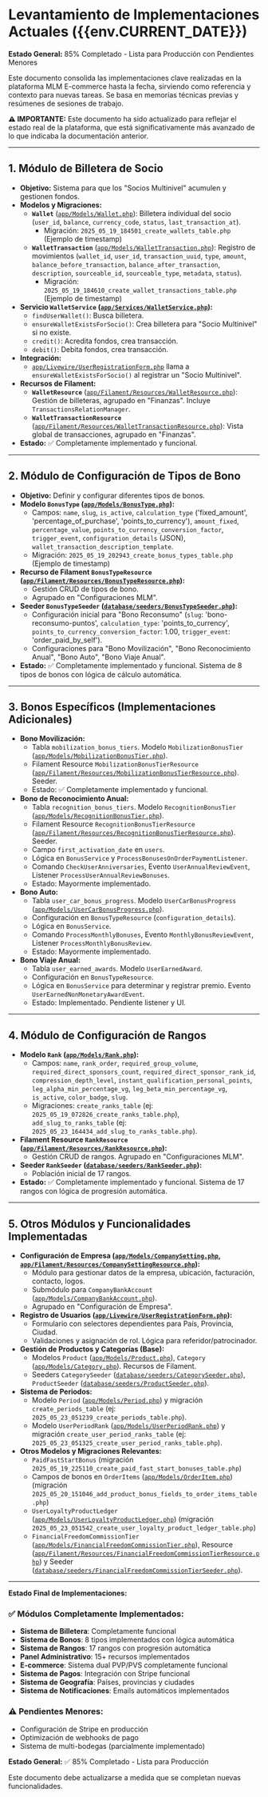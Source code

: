 # Levantamiento de Implementaciones Actuales ({{env.CURRENT_DATE}})

**Estado General:** 85% Completado - Lista para Producción con Pendientes Menores

Este documento consolida las implementaciones clave realizadas en la plataforma MLM E-commerce hasta la fecha, sirviendo como referencia y contexto para nuevas tareas. Se basa en memorias técnicas previas y resúmenes de sesiones de trabajo.

**⚠️ IMPORTANTE:** Este documento ha sido actualizado para reflejar el estado real de la plataforma, que está significativamente más avanzado de lo que indicaba la documentación anterior.

---

## 1. Módulo de Billetera de Socio

*   **Objetivo:** Sistema para que los "Socios Multinivel" acumulen y gestionen fondos.
*   **Modelos y Migraciones:**
    *   **`Wallet`** ([`app/Models/Wallet.php`](app/Models/Wallet.php:1)): Billetera individual del socio (`user_id`, `balance`, `currency_code`, `status`, `last_transaction_at`).
        *   Migración: `2025_05_19_184501_create_wallets_table.php` (Ejemplo de timestamp)
    *   **`WalletTransaction`** ([`app/Models/WalletTransaction.php`](app/Models/WalletTransaction.php:1)): Registro de movimientos (`wallet_id`, `user_id`, `transaction_uuid`, `type`, `amount`, `balance_before_transaction`, `balance_after_transaction`, `description`, `sourceable_id`, `sourceable_type`, `metadata`, `status`).
        *   Migración: `2025_05_19_184610_create_wallet_transactions_table.php` (Ejemplo de timestamp)
*   **Servicio `WalletService` ([`app/Services/WalletService.php`](app/Services/WalletService.php:1)):**
    *   `findUserWallet()`: Busca billetera.
    *   `ensureWalletExistsForSocio()`: Crea billetera para "Socio Multinivel" si no existe.
    *   `credit()`: Acredita fondos, crea transacción.
    *   `debit()`: Debita fondos, crea transacción.
*   **Integración:**
    *   [`app/Livewire/UserRegistrationForm.php`](app/Livewire/UserRegistrationForm.php:1) llama a `ensureWalletExistsForSocio()` al registrar un "Socio Multinivel".
*   **Recursos de Filament:**
    *   **`WalletResource`** ([`app/Filament/Resources/WalletResource.php`](app/Filament/Resources/WalletResource.php:1)): Gestión de billeteras, agrupado en "Finanzas". Incluye `TransactionsRelationManager`.
    *   **`WalletTransactionResource`** ([`app/Filament/Resources/WalletTransactionResource.php`](app/Filament/Resources/WalletTransactionResource.php:1)): Vista global de transacciones, agrupado en "Finanzas".
*   **Estado:** ✅ Completamente implementado y funcional.

---

## 2. Módulo de Configuración de Tipos de Bono

*   **Objetivo:** Definir y configurar diferentes tipos de bonos.
*   **Modelo `BonusType` ([`app/Models/BonusType.php`](app/Models/BonusType.php:1)):**
    *   Campos: `name`, `slug`, `is_active`, `calculation_type` ('fixed_amount', 'percentage_of_purchase', 'points_to_currency'), `amount_fixed`, `percentage_value`, `points_to_currency_conversion_factor`, `trigger_event`, `configuration_details` (JSON), `wallet_transaction_description_template`.
    *   Migración: `2025_05_19_202943_create_bonus_types_table.php` (Ejemplo de timestamp)
*   **Recurso de Filament `BonusTypeResource` ([`app/Filament/Resources/BonusTypeResource.php`](app/Filament/Resources/BonusTypeResource.php:1)):**
    *   Gestión CRUD de tipos de bono.
    *   Agrupado en "Configuraciones MLM".
*   **Seeder `BonusTypeSeeder` ([`database/seeders/BonusTypeSeeder.php`](database/seeders/BonusTypeSeeder.php:1)):**
    *   Configuración inicial para "Bono Reconsumo" (`slug`: 'bono-reconsumo-puntos', `calculation_type`: 'points_to_currency', `points_to_currency_conversion_factor`: 1.00, `trigger_event`: 'order_paid_by_self').
    *   Configuraciones para "Bono Movilización", "Bono Reconocimiento Anual", "Bono Auto", "Bono Viaje Anual".
*   **Estado:** ✅ Completamente implementado y funcional. Sistema de 8 tipos de bonos con lógica de cálculo automática.

---

## 3. Bonos Específicos (Implementaciones Adicionales)

*   **Bono Movilización:**
    *   Tabla `mobilization_bonus_tiers`. Modelo `MobilizationBonusTier` ([`app/Models/MobilizationBonusTier.php`](app/Models/MobilizationBonusTier.php:1)).
    *   Filament Resource `MobilizationBonusTierResource` ([`app/Filament/Resources/MobilizationBonusTierResource.php`](app/Filament/Resources/MobilizationBonusTierResource.php:1)). Seeder.
    *   Estado: ✅ Completamente implementado y funcional.
*   **Bono de Reconocimiento Anual:**
    *   Tabla `recognition_bonus_tiers`. Modelo `RecognitionBonusTier` ([`app/Models/RecognitionBonusTier.php`](app/Models/RecognitionBonusTier.php:1)).
    *   Filament Resource `RecognitionBonusTierResource` ([`app/Filament/Resources/RecognitionBonusTierResource.php`](app/Filament/Resources/RecognitionBonusTierResource.php:1)). Seeder.
    *   Campo `first_activation_date` en `users`.
    *   Lógica en `BonusService` y `ProcessBonusesOnOrderPaymentListener`.
    *   Comando `CheckUserAnniversaries`, Evento `UserAnnualReviewEvent`, Listener `ProcessUserAnnualReviewBonuses`.
    *   Estado: Mayormente implementado.
*   **Bono Auto:**
    *   Tabla `user_car_bonus_progress`. Modelo `UserCarBonusProgress` ([`app/Models/UserCarBonusProgress.php`](app/Models/UserCarBonusProgress.php:1)).
    *   Configuración en `BonusTypeResource` (`configuration_details`).
    *   Lógica en `BonusService`.
    *   Comando `ProcessMonthlyBonuses`, Evento `MonthlyBonusReviewEvent`, Listener `ProcessMonthlyBonusReview`.
    *   Estado: Mayormente implementado.
*   **Bono Viaje Anual:**
    *   Tabla `user_earned_awards`. Modelo `UserEarnedAward`.
    *   Configuración en `BonusTypeResource`.
    *   Lógica en `BonusService` para determinar y registrar premio. Evento `UserEarnedNonMonetaryAwardEvent`.
    *   Estado: Implementado. Pendiente listener y UI.

---

## 4. Módulo de Configuración de Rangos

*   **Modelo `Rank` ([`app/Models/Rank.php`](app/Models/Rank.php:1)):**
    *   Campos: `name`, `rank_order`, `required_group_volume`, `required_direct_sponsors_count`, `required_direct_sponsor_rank_id`, `compression_depth_level`, `instant_qualification_personal_points`, `leg_alpha_min_percentage_vg`, `leg_beta_min_percentage_vg`, `is_active`, `color_badge`, `slug`.
    *   Migraciones: `create_ranks_table` (ej: `2025_05_19_072826_create_ranks_table.php`), `add_slug_to_ranks_table` (ej: `2025_05_23_164434_add_slug_to_ranks_table.php`).
*   **Filament Resource `RankResource` ([`app/Filament/Resources/RankResource.php`](app/Filament/Resources/RankResource.php:1)):**
    *   Gestión CRUD de rangos. Agrupado en "Configuraciones MLM".
*   **Seeder `RankSeeder` ([`database/seeders/RankSeeder.php`](database/seeders/RankSeeder.php:1)):**
    *   Población inicial de 17 rangos.
*   **Estado:** ✅ Completamente implementado y funcional. Sistema de 17 rangos con lógica de progresión automática.

---

## 5. Otros Módulos y Funcionalidades Implementadas

*   **Configuración de Empresa ([`app/Models/CompanySetting.php`](app/Models/CompanySetting.php:1), [`app/Filament/Resources/CompanySettingResource.php`](app/Filament/Resources/CompanySettingResource.php:1)):**
    *   Módulo para gestionar datos de la empresa, ubicación, facturación, contacto, logos.
    *   Submódulo para `CompanyBankAccount` ([`app/Models/CompanyBankAccount.php`](app/Models/CompanyBankAccount.php:1)).
    *   Agrupado en "Configuración de Empresa".
*   **Registro de Usuarios ([`app/Livewire/UserRegistrationForm.php`](app/Livewire/UserRegistrationForm.php:1)):**
    *   Formulario con selectores dependientes para País, Provincia, Ciudad.
    *   Validaciones y asignación de rol. Lógica para referidor/patrocinador.
*   **Gestión de Productos y Categorías (Base):**
    *   Modelos `Product` ([`app/Models/Product.php`](app/Models/Product.php:1)), `Category` ([`app/Models/Category.php`](app/Models/Category.php:1)). Recursos de Filament.
    *   Seeders `CategorySeeder` ([`database/seeders/CategorySeeder.php`](database/seeders/CategorySeeder.php:1)), `ProductSeeder` ([`database/seeders/ProductSeeder.php`](database/seeders/ProductSeeder.php:1)).
*   **Sistema de Periodos:**
    *   Modelo `Period` ([`app/Models/Period.php`](app/Models/Period.php:1)) y migración `create_periods_table` (ej: `2025_05_23_051239_create_periods_table.php`).
    *   Modelo `UserPeriodRank` ([`app/Models/UserPeriodRank.php`](app/Models/UserPeriodRank.php:1)) y migración `create_user_period_ranks_table` (ej: `2025_05_23_051325_create_user_period_ranks_table.php`).
*   **Otros Modelos y Migraciones Relevantes:**
    *   `PaidFastStartBonus` (migración `2025_05_19_225110_create_paid_fast_start_bonuses_table.php`)
    *   Campos de bonos en `OrderItems` ([`app/Models/OrderItem.php`](app/Models/OrderItem.php:1)) (migración `2025_05_20_151046_add_product_bonus_fields_to_order_items_table.php`)
    *   `UserLoyaltyProductLedger` ([`app/Models/UserLoyaltyProductLedger.php`](app/Models/UserLoyaltyProductLedger.php:1)) (migración `2025_05_23_051542_create_user_loyalty_product_ledger_table.php`)
    *   `FinancialFreedomCommissionTier` ([`app/Models/FinancialFreedomCommissionTier.php`](app/Models/FinancialFreedomCommissionTier.php:1)), Resource ([`app/Filament/Resources/FinancialFreedomCommissionTierResource.php`](app/Filament/Resources/FinancialFreedomCommissionTierResource.php:1)) y Seeder ([`database/seeders/FinancialFreedomCommissionTierSeeder.php`](database/seeders/FinancialFreedomCommissionTierSeeder.php:1)).

---

**Estado Final de Implementaciones:**

### ✅ **Módulos Completamente Implementados:**
- **Sistema de Billetera**: Completamente funcional
- **Sistema de Bonos**: 8 tipos implementados con lógica automática
- **Sistema de Rangos**: 17 rangos con progresión automática
- **Panel Administrativo**: 15+ recursos implementados
- **E-commerce**: Sistema dual PVP/PVS completamente funcional
- **Sistema de Pagos**: Integración con Stripe funcional
- **Sistema de Geografía**: Países, provincias y ciudades
- **Sistema de Notificaciones**: Emails automáticos implementados

### ⚠️ **Pendientes Menores:**
- Configuración de Stripe en producción
- Optimización de webhooks de pago
- Sistema de multi-bodegas (parcialmente implementado)

**Estado General:** ✅ 85% Completado - Lista para Producción

Este documento debe actualizarse a medida que se completan nuevas funcionalidades.